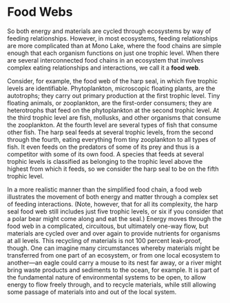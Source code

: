 # Food Webs

So both energy and materials are cycled through ecosystems by way of feeding relationships. However, in most ecosystems, feeding relationships are more complicated than at Mono Lake, where the food chains are simple enough that each organism functions on just one trophic level. When there are several interconnected food chains in an ecosystem that involves complex eating relationships and interactions, we call it a **food web**. 

Consider, for example, the food web of the harp seal, in which five trophic levels are identifiable. Phytoplankton, microscopic floating plants, are the autotrophs; they carry out primary production at the first trophic level. Tiny floating animals, or zooplankton, are the first-order consumers; they are heterotrophs that feed on the phytoplankton at the second trophic level. At the third trophic level are fish, mollusks, and other organisms that consume the zooplankton. At the fourth level are several types of fish that consume other fish. The harp seal feeds at several trophic levels, from the second through the fourth, eating everything from tiny zooplankton to all types of fish. It even feeds on the predators of some of its prey and thus is a competitor with some of its own food. A species that feeds at several trophic levels is classified as belonging to the trophic level above the highest from which it feeds, so we consider the harp seal to be on the fifth trophic level. 

In a more realistic manner than the simplified food chain, a food web illustrates the movement of both energy and matter through a complex set of feeding interactions. \(Note, however, that for all its complexity, the harp seal food web still includes just five trophic levels, or six if you consider that a polar bear might come along and eat the seal.\) Energy moves through the food web in a complicated, circuitous, but ultimately one-way flow, but materials are cycled over and over again to provide nutrients for organisms at all levels. This recycling of materials is not 100 percent leak-proof, though. One can imagine many circumstances whereby materials might be transferred from one part of an ecosystem, or from one local ecosystem to another—an eagle could carry a mouse to its nest far away, or a river might bring waste products and sediments to the ocean, for example. It is part of the fundamental nature of environmental systems to be open, to allow energy to flow freely through, and to recycle materials, while still allowing some passage of materials into and out of the local system.

